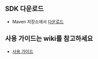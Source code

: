## SDK 다운로드

- Maven 저장소에서 [다운로드](https://search.maven.org/remotecontent?filepath=com/acecounter/ace/ACE/02.06.02/ACE-02.06.02.aar)

## 사용 가이드는 wiki를 참고하세요

- [사용 가이드](https://github.com/nhn/acecounter.sdk.android/wiki)
